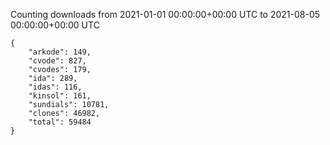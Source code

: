 
Counting downloads from 2021-01-01 00:00:00+00:00 UTC to 2021-08-05 00:00:00+00:00 UTC

```
{
    "arkode": 149,
    "cvode": 827,
    "cvodes": 179,
    "ida": 289,
    "idas": 116,
    "kinsol": 161,
    "sundials": 10781,
    "clones": 46982,
    "total": 59484
}
```
